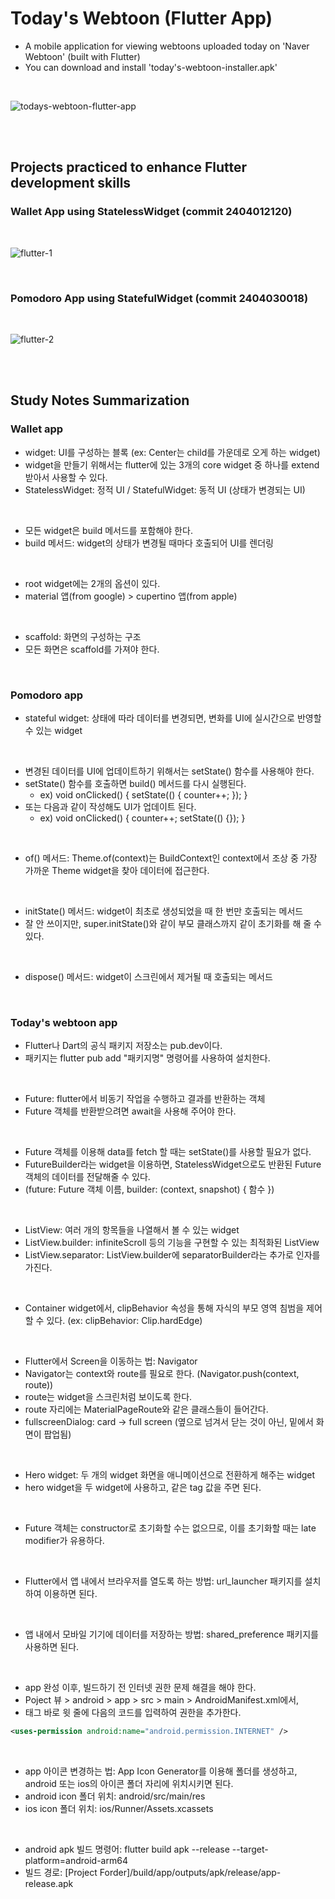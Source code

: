 # Today's Webtoon (Flutter App)

- A mobile application for viewing webtoons uploaded today on 'Naver Webtoon' (built with Flutter)
- You can download and install 'today's-webtoon-installer.apk'

<br>

![todays-webtoon-flutter-app](https://github.com/yeohj0710/todays-webtoon-flutter-app/assets/93759367/115c9d9e-5bb1-4a1c-bdfa-c6b30bf50f2f)

<br>
<br>

## Projects practiced to enhance Flutter development skills

### Wallet App using StatelessWidget (commit 2404012120)

<br>

![flutter-1](https://github.com/yeohj0710/todays-webtoon-flutter-app/assets/93759367/e1a291a9-e96e-4abf-ba9d-4861710eee76)

<br>

### Pomodoro App using StatefulWidget (commit 2404030018)

<br>

![flutter-2](https://github.com/yeohj0710/todays-webtoon-flutter-app/assets/93759367/6d0026b8-971f-4716-9127-4cc8f628d739)

<br>
<br>

## Study Notes Summarization

### Wallet app

- widget: UI를 구성하는 블록 (ex: Center는 child를 가운데로 오게 하는 widget)
- widget을 만들기 위해서는 flutter에 있는 3개의 core widget 중 하나를 extend 받아서 사용할 수 있다.
- StatelessWidget: 정적 UI / StatefulWidget: 동적 UI (상태가 변경되는 UI)

<br>

- 모든 widget은 build 메서드를 포함해야 한다.
- build 메서드: widget의 상태가 변경될 때마다 호출되어 UI를 렌더링

<br>

- root widget에는 2개의 옵션이 있다.
- material 앱(from google) > cupertino 앱(from apple)

<br>

- scaffold: 화면의 구성하는 구조
- 모든 화면은 scaffold를 가져야 한다.

<br>

### Pomodoro app

- stateful widget: 상태에 따라 데이터를 변경되면, 변화를 UI에 실시간으로 반영할 수 있는 widget

<br>

- 변경된 데이터를 UI에 업데이트하기 위해서는 setState() 함수를 사용해야 한다.
- setState() 함수를 호출하면 build() 메서드를 다시 실행된다.
  - ex) void onClicked() { setState(() { counter++; }); }
- 또는 다음과 같이 작성해도 UI가 업데이트 된다.
  - ex) void onClicked() { counter++; setState(() {}); }

<br>

- of() 메서드: Theme.of(context)는 BuildContext인 context에서 조상 중 가장 가까운 Theme widget을 찾아 데이터에 접근한다.

<br>

- initState() 메서드: widget이 최초로 생성되었을 때 한 번만 호출되는 메서드
- 잘 안 쓰이지만, super.initState()와 같이 부모 클래스까지 같이 초기화를 해 줄 수 있다.

<br>

- dispose() 메서드: widget이 스크린에서 제거될 때 호출되는 메서드

<br>

### Today's webtoon app

- Flutter나 Dart의 공식 패키지 저장소는 pub.dev이다.
- 패키지는 flutter pub add "패키지명" 명령어를 사용하여 설치한다.

<br>

- Future: flutter에서 비동기 작업을 수행하고 결과를 반환하는 객체
- Future 객체를 반환받으려면 await을 사용해 주어야 한다.

<br>

- Future 객체를 이용해 data를 fetch 할 때는 setState()를 사용할 필요가 없다.
- FutureBuilder라는 widget을 이용하면, StatelessWidget으로도 반환된 Future 객체의 데이터를 전달해줄 수 있다.
- (future: Future 객체 이름, builder: (context, snapshot) { 함수 })

<br>

- ListView: 여러 개의 항목들을 나열해서 볼 수 있는 widget
- ListView.builder: infiniteScroll 등의 기능을 구현할 수 있는 최적화된 ListView
- ListView.separator: ListView.builder에 separatorBuilder라는 추가로 인자를 가진다.

<br>

- Container widget에서, clipBehavior 속성을 통해 자식의 부모 영역 침범을 제어할 수 있다. (ex: clipBehavior: Clip.hardEdge) 

<br>

- Flutter에서 Screen을 이동하는 법: Navigator
- Navigator는 context와 route를 필요로 한다. (Navigator.push(context, route))
- route는 widget을 스크린처럼 보이도록 한다. 
- route 자리에는 MaterialPageRoute와 같은 클래스들이 들어간다.
- fullscreenDialog: card → full screen (옆으로 넘겨서 닫는 것이 아닌, 밑에서 화면이 팝업됨)

<br>

- Hero widget: 두 개의 widget 화면을 애니메이션으로 전환하게 해주는 widget
- hero widget을 두 widget에 사용하고, 같은 tag 값을 주면 된다.

<br>

- Future 객체는 constructor로 초기화할 수는 없으므로, 이를 초기화할 때는 late modifier가 유용하다.

<br>

- Flutter에서 앱 내에서 브라우저를 열도록 하는 방법: url_launcher 패키지를 설치하여 이용하면 된다.

<br>

- 앱 내에서 모바일 기기에 데이터를 저장하는 방법: shared_preference 패키지를 사용하면 된다.

<br>

- app 완성 이후, 빌드하기 전 인터넷 권한 문제 해결을 해야 한다.
- Poject 뷰 > android > app > src > main > AndroidManifest.xml에서,
- <application> 태그 바로 윗 줄에 다음의 코드를 입력하여 권한을 추가한다.
```xml
<uses-permission android:name="android.permission.INTERNET" />
```

<br>

- app 아이콘 변경하는 법: App Icon Generator를 이용해 폴더를 생성하고, android 또는 ios의 아이콘 폴더 자리에 위치시키면 된다.
- android icon 폴더 위치: android/src/main/res
- ios icon 폴더 위치: ios/Runner/Assets.xcassets

<br>

- android apk 빌드 명령어: flutter build apk --release --target-platform=android-arm64
- 빌드 경로: [Project Forder]/build/app/outputs/apk/release/app-release.apk

<br>
<br>

